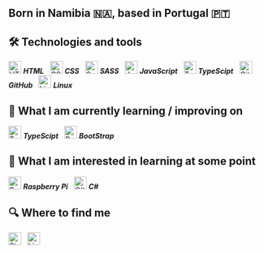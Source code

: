 ## Born in Namibia 🇳🇦, based in Portugal 🇵🇹

## 🛠  Technologies and tools

<a name="learning-now"></a>

[<img src="https://cdn-icons-png.flaticon.com/512/1051/1051277.png" alt="HTML logo" title="HTML" height="25" />][tech_tools_anchor] ***HTML***
&nbsp;
[<img src="https://cdn-icons-png.flaticon.com/512/732/732190.png" alt="CSS logo" title="CSS" height="25" />][tech_tools_anchor] ***CSS***
&nbsp;
[<img src="https://cdn-icons-png.flaticon.com/512/5968/5968358.png" alt="Sass logo" title="Sass" height="25" />][tech_tools_anchor] ***SASS***
&nbsp;
[<img src="https://cdn-icons-png.flaticon.com/512/5968/5968292.png" alt="Javascript logo" title="JavaScript" height="25" />][tech_tools_anchor] ***JavaScript***
&nbsp;
[<img src="https://cdn-icons-png.flaticon.com/512/5968/5968381.png" alt="TypeScipt logo" title="TypeScipt" height="25" />][learning_now_anchor] ***TypeScipt***
&nbsp;
[<img src="https://cdn-icons-png.flaticon.com/512/733/733553.png" alt="GitHub logo" title="GitHub" height="25" />][tech_tools_anchor] ***GitHub***
&nbsp;
[<img src="https://cdn-icons-png.flaticon.com/512/6124/6124995.png" alt="Linux logo" title="Linux" height="25" />][tech_tools_anchor] ***Linux***
&nbsp;

## 📖  What I am currently learning / improving on

[<img src="https://cdn-icons-png.flaticon.com/512/5968/5968672.png" alt="TypeScipt logo" title="TypeScipt" height="25" />][learning_now_anchor] ***TypeScipt***
&nbsp;
[<img src="https://cdn-icons-png.flaticon.com/512/5968/5968381.png" alt="BootStrap logo" title="BootStrap" height="25" />][learning_now_anchor] ***BootStrap***
&nbsp;

## 👾  What I am interested in learning at some point

[<img src="https://cdn-icons-png.flaticon.com/512/6132/6132221.png" alt="Raspberry Pi logo" title="Raspberry Pi" height="25" />][learning_now_anchor] ***Raspberry Pi***
&nbsp;
[<img src="https://cdn-icons-png.flaticon.com/512/5969/5969184.png" alt="C# logo" title="C#" height="25" />][learning_now_anchor] ***C#***
&nbsp;

## 🔍  Where to find me

[<img src="https://img.shields.io/badge/Stack%20Overflow-282C34?logo=stackoverflow&logoColor=FE7A16" alt="Stack Overflow logo" title="Stack Overflow" height="25" />](https://stackoverflow.com/users/10927329/valentin-briand)
&nbsp;
[<img src="https://img.shields.io/badge/LinkedIn-282C34?logo=linkedin&logoColor=0077B5" alt="LinkedIn logo" title="LinkedIn" height="25" />](https://www.linkedin.com/in/valentinbriand42)

[tech_tools_anchor]: #bonjour--
[learning_now_anchor]: #learning-now
[learning_next_anchor]: #learning-next

